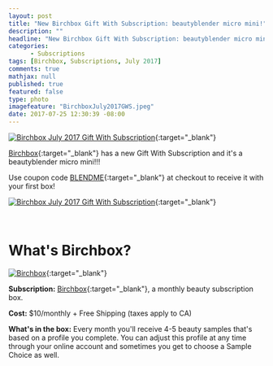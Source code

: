 ```yaml
---
layout: post
title: "New Birchbox Gift With Subscription: beautyblender micro mini!"
description: ""
headline: "New Birchbox Gift With Subscription: beautyblender micro mini!"
categories: 
      - Subscriptions
tags: [Birchbox, Subscriptions, July 2017]
comments: true
mathjax: null
published: true
featured: false
type: photo
imagefeature: "BirchboxJuly2017GWS.jpeg"
date: 2017-07-25 12:30:39 -08:00
---
```


<p></p>

[![Birchbox July 2017 Gift With Subscription](http://whatsupmailbox.com/images/BirchboxJuly2017GWS.jpeg)](https://www.birchbox.com/invite/whatsupmailbox){:target="_blank"}

[Birchbox](https://www.birchbox.com/invite/whatsupmailbox){:target="_blank"} has a new Gift With Subscription and it's a beautyblender micro mini!!!

Use coupon code [BLENDME](https://www.birchbox.com/invite/whatsupmailbox){:target="_blank"} at checkout to receive it with your first box!

[![Birchbox July 2017 Gift With Subscription](http://whatsupmailbox.com/images/BirchboxJuly2017GWS2.png)](https://www.birchbox.com/invite/whatsupmailbox){:target="_blank"}

<br>

# What's Birchbox?

[![Birchbox](http://whatsupmailbox.com/images/BirchboxLogo.png)](https://www.birchbox.com/invite/whatsupmailbox){:target="_blank"}

**Subscription:** [Birchbox](https://www.birchbox.com/invite/whatsupmailbox){:target="_blank"}, a monthly beauty subscription box.

**Cost:** $10/monthly + Free Shipping (taxes apply to CA)

**What's in the box:** Every month you'll receive 4-5 beauty samples that's based on a profile you complete. You can adjust this profile at any time through your online account and sometimes you get to choose a Sample Choice as well.